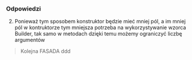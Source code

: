 ### Odpowiedzi
2. Ponieważ tym sposobem konstruktor będzie mieć mniej pól, a im mniej pól w kontruktorze tym mniejsza potrzeba na wykorzystywanie wzorca Builder, 
tak samo w metodach dzięki temu możemy ograniczyć liczbę argumentów

> Kolejna FASADA
ddd